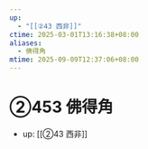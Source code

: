 ```yaml
---
up:
  - "[[②43 西非]]"
ctime: 2025-03-01T13:16:38+08:00
aliases:
  - 佛得角
mtime: 2025-09-09T12:37:06+08:00
---
```


# ②453 佛得角

- up: [[②43 西非]]
